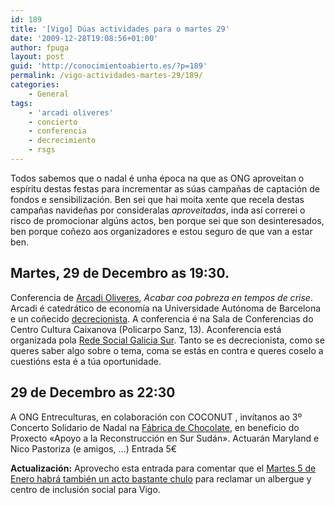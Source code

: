 ```yaml
---
id: 189
title: '[Vigo] Dúas actividades para o martes 29'
date: '2009-12-28T19:08:56+01:00'
author: fpuga
layout: post
guid: 'http://conocimientoabierto.es/?p=189'
permalink: /vigo-actividades-martes-29/189/
categories:
    - General
tags:
    - 'arcadi oliveres'
    - concierto
    - conferencia
    - decrecimiento
    - rsgs
---
```


Todos sabemos que o nadal é unha época na que as ONG aproveitan o espíritu destas festas para incrementar as súas campañas de captación de fondos e sensibilización. Ben sei que hai moita xente que recela destas campañas navideñas por consideralas <span style="font-style: italic">aproveitadas</span>, inda así correrei o risco de promocionar algúns actos, ben porque sei que son desinteresados, ben porque coñezo aos organizadores e estou seguro de que van a estar ben.

## Martes, 29 de Decembro as 19:30.

Conferencia de [Arcadi Oliveres](http://es.wikipedia.org/wiki/Arcadi_Oliveres_i_Boadella), *Acabar coa pobreza en tempos de crise*. Arcadi é catedrático de economía na Universidade Autónoma de Barcelona e un coñecido [decrecionista](http://es.wikipedia.org/wiki/Decrecimiento). A conferencia é na Sala de Conferencias do Centro Cultura Caixanova (Policarpo Sanz, 13). Aconferencia está organizada pola [Rede Social Galicia Sur](http://redesocialgaliciasur.org/). Tanto se es decrecionista, como se queres saber algo sobre o tema, coma se estás en contra e queres coselo a cuestións esta é a túa oportunidade.

## 29 de Decembro as 22:30

A ONG Entreculturas, en colaboración con COCONUT , invítanos ao 3º Concerto Solidario de Nadal na [Fábrica de Chocolate](http://www.google.com/maps/ms?ie=UTF8&hl=gl&msa=0&msid=104521394156720728412.000452897cfb0cb6c08b7&ll=42.237383,-8.717501&spn=0.00834,0.019248&z=16), en beneficio do Proxecto «Apoyo a la Reconstrucción en Sur Sudán». Actuarán Maryland e Nico Pastoriza (e amigos, …) Entrada 5€

**Actualización:** Aprovecho esta entrada para comentar que el [Martes 5 de Enero habrá también un acto bastante chulo](http://medicosdomundogalicia.blogspot.com/2009/12/pon-os-teus-zapatos-para-pedir-o-centro.html) para reclamar un albergue y centro de inclusión social para Vigo.